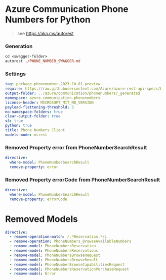 # Azure Communication Phone Numbers for Python

> see https://aka.ms/autorest

### Generation
```ps
cd <swagger-folder>
autorest ./PHONE_NUMBER_SWAGGER.md
```

### Settings
``` yaml
tag: package-phonenumber-2023-10-01-preview
require: https://raw.githubusercontent.com/Azure/azure-rest-api-specs/bd44f2d98fdc14c674b542cc64ce7df33ddfaf76/specification/communication/data-plane/PhoneNumbers/readme.md
output-folder: ../azure/communication/phonenumbers/_generated
namespace: azure.communication.phonenumbers
license-header: MICROSOFT_MIT_NO_VERSION
payload-flattening-threshold: 3
no-namespace-folders: true
clear-output-folder: true
v3: true
python: true
title: Phone Numbers Client
models-mode: msrest
```

### Removed Property error from PhoneNumberSearchResult
``` yaml
directive:
  where-model: PhoneNumberSearchResult
  remove-property: error
```

### Removed Property errorCode from PhoneNumberSearchResult
``` yaml
directive:
  where-model: PhoneNumberSearchResult
  remove-property: errorCode
```

# Removed Models
``` yaml
directive:
  - remove-operation-match: /.*Reservation.*/i
  - remove-operation: PhoneNumbers_BrowseAvailableNumbers
  - remove-model: PhoneNumbersReservation
  - remove-model: PhoneNumbersReservations
  - remove-model: PhoneNumbersBrowseRequest
  - remove-model: PhoneNumbersBrowseResult
  - remove-model: PhoneNumberBrowseCapabilitiesRequest
  - remove-model: PhoneNumbersReservationPurchaseRequest
  - remove-model: Error
```